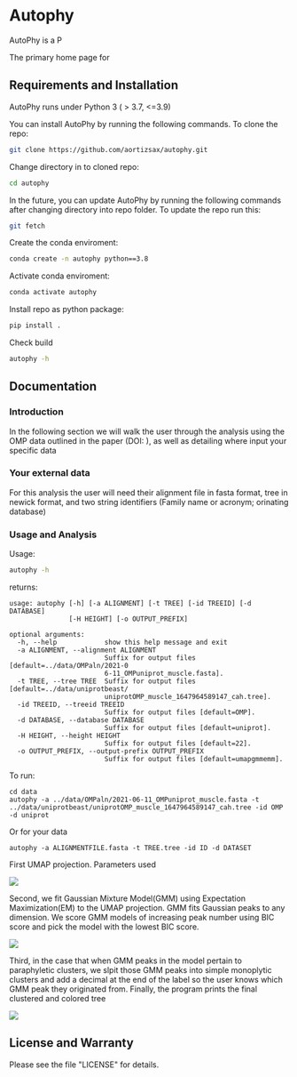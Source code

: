 # Autophy

AutoPhy is a P


The primary home page for 

## Requirements and Installation

AutoPhy runs under Python 3 ( > 3.7, <=3.9)

You can install AutoPhy by running the following commands. To clone the repo:
```bash
git clone https://github.com/aortizsax/autophy.git
```

Change directory in to cloned repo:

```bash
cd autophy
```

In the future, you can update AutoPhy by running the following commands after changing directory into repo folder. To update the repo run this:
```bash
git fetch
```

Create the conda enviroment:

```bash
conda create -n autophy python==3.8
```

Activate conda enviroment:

```bash
conda activate autophy
```

Install repo as python package:

```bash
pip install .
```

Check build

```bash
autophy -h
```

## Documentation

### Introduction
In the following section we will walk the user through the analysis using the OMP data outlined in the paper (DOI: ), as well as detailing where input your specific data  

### Your external data
For this analysis the user will need their alignment file in fasta format, tree in newick format, and two string identifiers (Family name or acronym; orinating database)


### Usage and Analysis

Usage:
```bash
autophy -h
```
returns:
```{bash}
usage: autophy [-h] [-a ALIGNMENT] [-t TREE] [-id TREEID] [-d DATABASE]
               [-H HEIGHT] [-o OUTPUT_PREFIX]

optional arguments:
  -h, --help            show this help message and exit
  -a ALIGNMENT, --alignment ALIGNMENT
                        Suffix for output files [default=../data/OMPaln/2021-0
                        6-11_OMPuniprot_muscle.fasta].
  -t TREE, --tree TREE  Suffix for output files [default=../data/uniprotbeast/
                        uniprotOMP_muscle_1647964589147_cah.tree].
  -id TREEID, --treeid TREEID
                        Suffix for output files [default=OMP].
  -d DATABASE, --database DATABASE
                        Suffix for output files [default=uniprot].
  -H HEIGHT, --height HEIGHT
                        Suffix for output files [default=22].
  -o OUTPUT_PREFIX, --output-prefix OUTPUT_PREFIX
                        Suffix for output files [default=umapgmmemm].
```

To run:
```{bash}
cd data
autophy -a ../data/OMPaln/2021-06-11_OMPuniprot_muscle.fasta -t ../data/uniprotbeast/uniprotOMP_muscle_1647964589147_cah.tree -id OMP -d uniprot
```
Or for your data
```{bash}
autophy -a ALIGNMENTFILE.fasta -t TREE.tree -id ID -d DATASET 
```

First UMAP projection. Parameters used 

![](./data/output/2023-03-28_10_ogUMAPproguniprotOMP_precomputed.svg)

Second, we fit Gaussian Mixture Model(GMM) using Expectation Maximization(EM) to the UMAP projection. GMM fits Gaussian peaks to any dimension. We score GMM models of increasing peak number using BIC score and pick the model with the lowest BIC score.

![](./data/output/2023-03-28_10_GMMsweep_uniprotOMP_precomputed.svg)


Third, in the case that when GMM peaks in the model pertain to paraphyletic clusters, we slpit those GMM peaks into simple monoplytic clusters and add a decimal at the end of the label so the user knows which GMM peak they originated from. Finally, the program prints the final clustered and colored tree 

![](./data/output/2023-03-28_10_EMClust_uniprotOMP_precomputed_coloredtree.svg)


## License and Warranty
Please see the file "LICENSE" for details.

